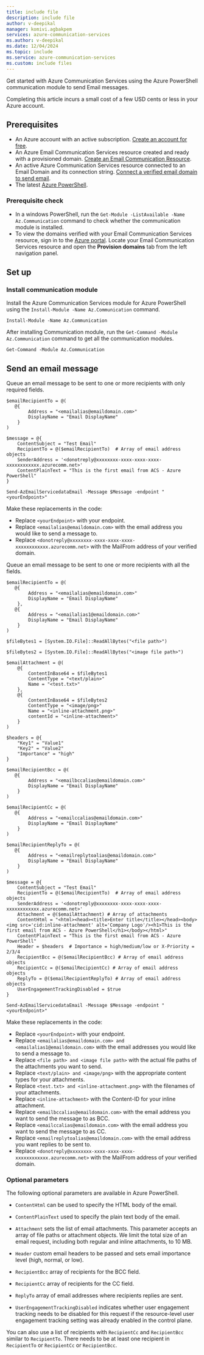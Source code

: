 ```yaml
---
title: include file
description: include file
author: v-deepikal
manager: komivi.agbakpem
services: azure-communication-services
ms.author: v-deepikal
ms.date: 12/04/2024
ms.topic: include
ms.service: azure-communication-services
ms.custom: include files
---
```


Get started with Azure Communication Services using the Azure PowerShell communication module to send Email messages.

Completing this article incurs a small cost of a few USD cents or less in your Azure account.

## Prerequisites

- An Azure account with an active subscription. [Create an account for free](https://azure.microsoft.com/pricing/purchase-options/azure-account?cid=msft_learn).
- An Azure Email Communication Services resource created and ready with a provisioned domain. [Create an Email Communication Resource](../create-email-communication-resource.md).
- An active Azure Communication Services resource connected to an Email Domain and its connection string. [Connect a verified email domain to send email](../connect-email-communication-resource.md).
- The latest [Azure PowerShell](/powershell/azure/install-azps-windows).

### Prerequisite check
- In a windows PowerShell, run the `Get-Module -ListAvailable -Name Az.Communication` command to check whether the communication module is installed.
- To view the domains verified with your Email Communication Services resource, sign in to the [Azure portal](https://portal.azure.com/). Locate your Email Communication Services resource and open the **Provision domains** tab from the left navigation panel.

## Set up

### Install communication module

Install the Azure Communication Services module for Azure PowerShell using the `Install-Module -Name Az.Communication` command.

```azurepowershell-interactive
Install-Module -Name Az.Communication
```

After installing Communication module, run the `Get-Command -Module Az.Communication` command to get all the communication modules.

```azurepowershell-interactive
Get-Command -Module Az.Communication
```

## Send an email message

Queue an email message to be sent to one or more recipients with only required fields.

```azurepowershell-interactive
$emailRecipientTo = @(
   @{
        Address = "<emailalias@emaildomain.com>"
        DisplayName = "Email DisplayName"
    }
)

$message = @{
    ContentSubject = "Test Email"
    RecipientTo = @($emailRecipientTo)  # Array of email address objects
    SenderAddress = '<donotreply@xxxxxxxx-xxxx-xxxx-xxxx-xxxxxxxxxxxx.azurecomm.net>'   
    ContentPlainText = "This is the first email from ACS - Azure PowerShell"    
}

Send-AzEmailServicedataEmail -Message $Message -endpoint "<yourEndpoint>"
```

Make these replacements in the code:

- Replace `<yourEndpoint>` with your endpoint.
- Replace `<emailalias@emaildomain.com>` with the email address you would like to send a message to.
- Replace `<donotreply@xxxxxxxx-xxxx-xxxx-xxxx-xxxxxxxxxxxx.azurecomm.net>` with the MailFrom address of your verified domain.

Queue an email message to be sent to one or more recipients with all the fields.

```azurepowershell-interactive
$emailRecipientTo = @(
   @{
        Address = "<emailalias@emaildomain.com>"
        DisplayName = "Email DisplayName"
    },
   @{
        Address = "<emailalias1@emaildomain.com>"
        DisplayName = "Email DisplayName"
    }
)

$fileBytes1 = [System.IO.File]::ReadAllBytes("<file path>")

$fileBytes2 = [System.IO.File]::ReadAllBytes("<image file path>")

$emailAttachment = @(
    @{
        ContentInBase64 = $fileBytes1
        ContentType = "<text/plain>"
        Name = "<test.txt>"
    },
    @{
        ContentInBase64 = $fileBytes2
        ContentType = "<image/png>"
        Name = "<inline-attachment.png>"
        contentId = "<inline-attachment>"
    }
)

$headers = @{
    "Key1" = "Value1"
    "Key2" = "Value2"
    "Importance" = "high"
}

$emailRecipientBcc = @(
   @{
        Address = "<emailbccalias@emaildomain.com>"
        DisplayName = "Email DisplayName"
    }
)

$emailRecipientCc = @(
   @{
        Address = "<emailccalias@emaildomain.com>"
        DisplayName = "Email DisplayName"
    }
)

$emailRecipientReplyTo = @(
   @{
        Address = "<emailreplytoalias@emaildomain.com>"
        DisplayName = "Email DisplayName"
    }
)

$message = @{
    ContentSubject = "Test Email"
    RecipientTo = @($emailRecipientTo)  # Array of email address objects
    SenderAddress = '<donotreply@xxxxxxxx-xxxx-xxxx-xxxx-xxxxxxxxxxxx.azurecomm.net>'
    Attachment = @($emailAttachment) # Array of attachments
    ContentHtml = "<html><head><title>Enter title</title></head><body><img src='cid:inline-attachment' alt='Company Logo'/><h1>This is the first email from ACS - Azure PowerShell</h1></body></html>"
    ContentPlainText = "This is the first email from ACS - Azure PowerShell"
    Header = $headers  # Importance = high/medium/low or X-Priority = 2/3/4  
    RecipientBcc = @($emailRecipientBcc) # Array of email address objects
    RecipientCc = @($emailRecipientCc) # Array of email address objects
    ReplyTo = @($emailRecipientReplyTo) # Array of email address objects
    UserEngagementTrackingDisabled = $true
}

Send-AzEmailServicedataEmail -Message $Message -endpoint "<yourEndpoint>"
```

Make these replacements in the code:

- Replace `<yourEndpoint>` with your endpoint.
- Replace `<emailalias@emaildomain.com> and <emailalias1@emaildomain.com>` with the email addresses you would like to send a message to.
- Replace `<file path> and <image file path>` with the actual file paths of the attachments you want to send.
- Replace `<text/plain> and <image/png>` with the appropriate content types for your attachments.
- Replace `<test.txt> and <inline-attachment.png>` with the filenames of your attachments.
- Replace `<inline-attachment>` with the Content-ID for your inline attachment.
- Replace `<emailbccalias@emaildomain.com>` with the email address you want to send the message to as BCC.
- Replace `<emailccalias@emaildomain.com>` with the email address you want to send the message to as CC.
- Replace `<emailreplytoalias@emaildomain.com>` with the email address you want replies to be sent to.
- Replace `<donotreply@xxxxxxxx-xxxx-xxxx-xxxx-xxxxxxxxxxxx.azurecomm.net>` with the MailFrom address of your verified domain.

### Optional parameters

The following optional parameters are available in Azure PowerShell.

- `ContentHtml` can be used to specify the HTML body of the email.

- `ContentPlainText` used to specify the plain text body of the email.

- `Attachment` sets the list of email attachments. This parameter accepts an array of file paths or attachment objects. We limit the total size of an email request, including both regular and inline attachments, to 10 MB.

- `Header` custom email headers to be passed and sets email importance level (high, normal, or low).

- `RecipientBcc` array of recipients for the BCC field.

- `RecipientCc` array of recipients for the CC field.

- `ReplyTo` array of email addresses where recipients replies are sent.

- `UserEngagementTrackingDisabled` indicates whether user engagement tracking needs to be disabled for this request if the resource-level user engagement tracking setting was already enabled in the control plane.

You can also use a list of recipients with `RecipientCc` and `RecipientBcc` similar to `RecipientTo`. There needs to be at least one recipient in `RecipientTo` or `RecipientCc` or `RecipientBcc`.
